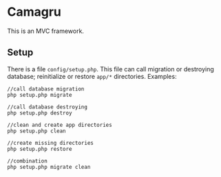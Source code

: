# Camagru
This is an MVC framework.

## Setup
There is a file `config/setup.php`. This file can call migration or destroying database; reinitialize or restore `app/*` directories.
Examples:

    //call database migration
    php setup.php migrate
    
    //call database destroying
    php setup.php destroy
    
    //clean and create app directories
    php setup.php clean
    
    //create missing directories
    php setup.php restore
    
    //combination
    php setup.php migrate clean
